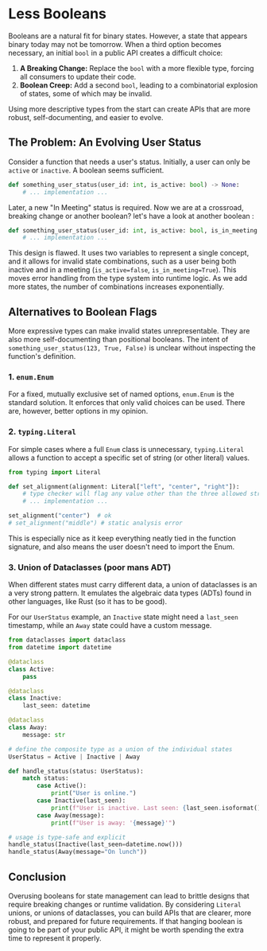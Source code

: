 # Less Booleans

Booleans are a natural fit for binary states. However, a state that appears binary today may not be tomorrow. When a third option becomes necessary, an initial `bool` in a public API creates a difficult choice:

1.  **A Breaking Change:** Replace the `bool` with a more flexible type, forcing all consumers to update their code.
2.  **Boolean Creep:** Add a second `bool`, leading to a combinatorial explosion of states, some of which may be invalid.

Using more descriptive types from the start can create APIs that are more robust, self-documenting, and easier to evolve.

## The Problem: An Evolving User Status

Consider a function that needs a user's status. Initially, a user can only be `active` or `inactive`. A boolean seems sufficient.

```python
def something_user_status(user_id: int, is_active: bool) -> None:
    # ... implementation ...
```

Later, a new "In Meeting" status is required. Now we are at a crossroad, breaking change or another boolean? let's have a look at another boolean :

```python
def something_user_status(user_id: int, is_active: bool, is_in_meeting: bool) -> None:
    # ... implementation ...
```

This design is flawed. It uses two variables to represent a single concept, and it allows for invalid state combinations, such as a user being both inactive and in a meeting (`is_active=false`, `is_in_meeting=True`). This moves error handling from the type system into runtime logic. As we add more states, the number of combinations increases exponentially.

## Alternatives to Boolean Flags

More expressive types can make invalid states unrepresentable. They are also more self-documenting than positional booleans. The intent of `something_user_status(123, True, False)` is unclear without inspecting the function's definition.

### 1. `enum.Enum`

For a fixed, mutually exclusive set of named options, `enum.Enum` is the standard solution. It enforces that only valid choices can be used. There are, however, better options in my opinion.

### 2. `typing.Literal`

For simple cases where a full `Enum` class is unnecessary, `typing.Literal` allows a function to accept a specific set of string (or other literal) values.

```python
from typing import Literal

def set_alignment(alignment: Literal["left", "center", "right"]):
    # type checker will flag any value other than the three allowed strings
    # ... implementation ...

set_alignment("center")  # ok
# set_alignment("middle") # static analysis error
```

This is especially nice as it keep everything neatly tied in the function signature, and also means the user doesn't need to import the Enum.

### 3. Union of Dataclasses (poor mans ADT)

When different states must carry different data, a union of dataclasses is an a very strong pattern. It emulates the algebraic data types (ADTs) found in other languages, like Rust (so it has to be good).

For our `UserStatus` example, an `Inactive` state might need a `last_seen` timestamp, while an `Away` state could have a custom message.

```python
from dataclasses import dataclass
from datetime import datetime

@dataclass
class Active:
    pass

@dataclass
class Inactive:
    last_seen: datetime

@dataclass
class Away:
    message: str

# define the composite type as a union of the individual states
UserStatus = Active | Inactive | Away

def handle_status(status: UserStatus):
    match status:
        case Active():
            print("User is online.")
        case Inactive(last_seen):
            print(f"User is inactive. Last seen: {last_seen.isoformat()}")
        case Away(message):
            print(f"User is away: '{message}'")

# usage is type-safe and explicit
handle_status(Inactive(last_seen=datetime.now()))
handle_status(Away(message="On lunch"))
```

## Conclusion

Overusing booleans for state management can lead to brittle designs that require breaking changes or runtime validation. By considering `Literal` unions, or unions of dataclasses, you can build APIs that are clearer, more robust, and prepared for future requirements. If that hanging boolean is going to be part of your public API, it might be worth spending the extra time to represent it properly.